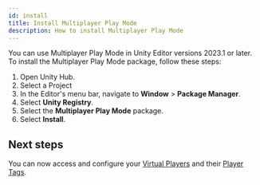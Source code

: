 ```yaml
---
id: install
title: Install Multiplayer Play Mode
description: How to install Multiplayer Play Mode
---
```


You can use Multiplayer Play Mode in Unity Editor versions 2023.1 or later.
To install the Multiplayer Play Mode package, follow these steps:

1. Open Unity Hub.
2. Select a Project
3. In the Editor's menu bar, navigate to **Window** > **Package Manager**.
4. Select **Unity Registry**.
5. Select the **Multiplayer Play Mode** package. 
6. Select **Install**.

## Next steps

You can now access and configure your [Virtual Players](../virtual-players) and their [Player Tags](../player-tags).
